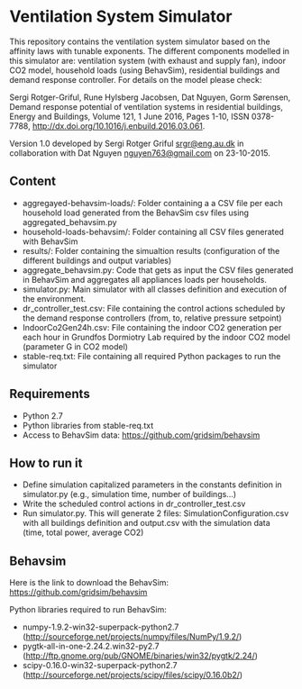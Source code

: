 # Ventilation System Simulator
This repository contains the ventilation system simulator based on the affinity laws with tunable exponents. 
The different components modelled in this simulator are: ventilation system (with exhaust and supply fan), 
indoor CO2 model, household loads (using BehavSim), residential buildings and demand response controller. 
For details on the model please check:

Sergi Rotger-Griful, Rune Hylsberg Jacobsen, Dat Nguyen, Gorm Sørensen, Demand response potential of ventilation systems in residential buildings, Energy and Buildings, Volume 121, 1 June 2016, Pages 1-10, ISSN 0378-7788, http://dx.doi.org/10.1016/j.enbuild.2016.03.061.

Version 1.0 developed by Sergi Rotger Griful <srgr@eng.au.dk> in collaboration with Dat Nguyen <nguyen763@gmail.com> 
on 23-10-2015.

## Content
- aggregayed-behavsim-loads/: Folder containing a a CSV file per each household load generated from the BehavSim csv files using aggregated_behavsim.py
- household-loads-behavsim/: Folder containing all CSV files generated with BehavSim
- results/: Folder containing the simualtion results (configuration of the different buildings and output variables)
- aggregate_behavsim.py: Code that gets as input the CSV files generated in BehavSim and aggregates all appliances loads per households.
- simulator.py: Main simulator with all classes definition and execution of the environment.
- dr_controller_test.csv: File containing the control actions scheduled by the demand response controllers (from, to, relative pressure setpoint)
- IndoorCo2Gen24h.csv: File containing the indoor CO2 generation per each hour in Grundfos Dormiotry Lab required by the indoor CO2 model (parameter G in CO2 model)
- stable-req.txt: File containing all required Python packages to run the simulator

## Requirements
- Python 2.7
- Python libraries from stable-req.txt
- Access to BehavSim data: https://github.com/gridsim/behavsim

## How to run it
- Define simulation capitalized parameters in the constants definition in simulator.py (e.g., simulation time, number of buildings...)
- Write the scheduled control actions in dr_controller_test.csv
- Run simulator.py. This will generate 2 files: SimulationConfiguration.csv with all buildings definition and output.csv with the simulation data (time, total power, average CO2) 


## Behavsim
Here is the link to download the BehavSim: https://github.com/gridsim/behavsim

Python libraries required to run BehavSim:

- numpy-1.9.2-win32-superpack-python2.7 (http://sourceforge.net/projects/numpy/files/NumPy/1.9.2/)
- pygtk-all-in-one-2.24.2.win32-py2.7 (http://ftp.gnome.org/pub/GNOME/binaries/win32/pygtk/2.24/)
- scipy-0.16.0-win32-superpack-python2.7 (http://sourceforge.net/projects/scipy/files/scipy/0.16.0b2/)

